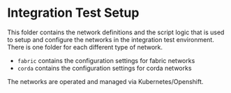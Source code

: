 <!--
 Copyright IBM Corp. All Rights Reserved.

 SPDX-License-Identifier: CC-BY-4.0
 -->
# Integration Test Setup

This folder contains the network definitions and the script logic that is used to setup and configure
the networks in the integration test environment. There is one folder for each different type of network.

- `fabric` contains the configuration settings for fabric networks
- `corda` contains the configuration settings for corda networks

The networks are operated and managed via Kubernetes/Openshift.
